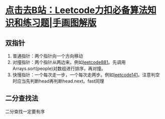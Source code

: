 # [点击去B站：Leetcode力扣必备算法知识和练习题|手画图解版](https://b23.tv/bIQs1w)
## 双指针
1. 普通指针：两个指针向一个方向移动
2. 对撞指针：两个指针从两边来。例如[leetcode881](https://leetcode-cn.com/problems/boats-to-save-people/)。先调用Arrays.sort(people)对数组进行排序，再对撞。
3. 快慢指针：一个每次走一步，一个每次走两步。例如[leetcode141](https://leetcode-cn.com/problems/linked-list-cycle/submissions/)。注意判空时应当先判断head再判断head.next。fast同理

## 二分查找法
二分查找一定要有序
